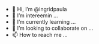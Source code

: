 - 👋 Hi, I’m @ingridpaula
- 👀 I’m intereemin ...
- 🌱 I’m currently learning ...
- 💞️ I’m looking to collaborate on ...
- 📫 How to reach me ...

<!---
ingridpaula/ingridpaula is a ✨ special ✨ repository because its `README.md` (this file) appears on your GitHub profile.
You can click the Preview link to take a look at your changes.
--->
